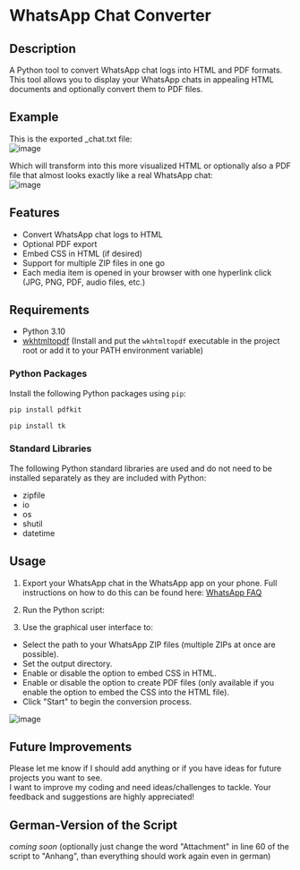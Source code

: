 # WhatsApp Chat Converter

## Description
A Python tool to convert WhatsApp chat logs into HTML and PDF formats.  
This tool allows you to display your WhatsApp chats in appealing HTML documents and optionally convert them to PDF files.

## Example
This is the exported _chat.txt file:  
![image](https://github.com/aquamarine-guy/WhatsApp-Chat-Converter/assets/174265589/83bc713b-13a3-4498-9330-94239b4f6fce)

Which will transform into this more visualized HTML or optionally also a PDF file that almost looks exactly like a real WhatsApp chat:  
![image](https://github.com/aquamarine-guy/WhatsApp-Chat-Converter/assets/174265589/710430b5-4a11-491e-af44-7a60ffd62937)

## Features
- Convert WhatsApp chat logs to HTML
- Optional PDF export
- Embed CSS in HTML (if desired)
- Support for multiple ZIP files in one go
- Each media item is opened in your browser with one hyperlink click (JPG, PNG, PDF, audio files, etc.)

## Requirements
- Python 3.10
- [wkhtmltopdf](https://github.com/JazzCore/python-pdfkit/wiki/Installing-wkhtmltopdf) (Install and put the `wkhtmltopdf` executable in the project root or add it to your PATH environment variable)

### Python Packages
Install the following Python packages using `pip`:
  ```bash
  pip install pdfkit
```
 ```bash
pip install tk
```
### Standard Libraries
The following Python standard libraries are used and do not need to be installed separately as they are included with Python:
- zipfile
- io
- os
- shutil
- datetime

## Usage
1. Export your WhatsApp chat in the WhatsApp app on your phone. Full instructions on how to do this can be found here: [WhatsApp FAQ](https://faq.whatsapp.com/1180414079177245/?locale=en_EN&cms_platform=android)
   
2. Run the Python script:

3. Use the graphical user interface to:
- Select the path to your WhatsApp ZIP files (multiple ZIPs at once are possible).
- Set the output directory.
- Enable or disable the option to embed CSS in HTML.
- Enable or disable the option to create PDF files (only available if you enable the option to embed the CSS into the HTML file).
- Click "Start" to begin the conversion process.<br>

![image](https://github.com/aquamarine-guy/WhatsApp-Chat-Converter/assets/174265589/f8c36837-68ff-4e1c-bd26-57fc5e01569d)

## Future Improvements
Please let me know if I should add anything or if you have ideas for future projects you want to see. <br>
I want to improve my coding and need ideas/challenges to tackle. Your feedback and suggestions are highly appreciated!

## German-Version of the Script
*coming soon*
(optionally just change the word "Attachment" in line 60 of the script to "Anhang", than everything should work again even in german)
